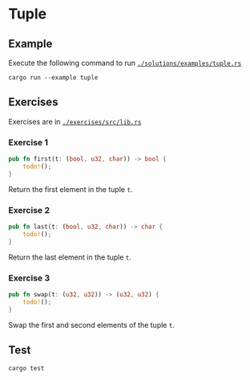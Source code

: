 # Tuple

## Example

Execute the following command to run [`./solutions/examples/tuple.rs`](./solutions/examples/tuple.rs)

```shell
cargo run --example tuple
```

## Exercises

Exercises are in [`./exercises/src/lib.rs`](./exercises/src/lib.rs)

### Exercise 1

```rust
pub fn first(t: (bool, u32, char)) -> bool {
    todo!();
}
```

Return the first element in the tuple `t`.

### Exercise 2

```rust
pub fn last(t: (bool, u32, char)) -> char {
    todo!();
}
```

Return the last element in the tuple `t`.

### Exercise 3

```rust
pub fn swap(t: (u32, u32)) -> (u32, u32) {
    todo!();
}
```

Swap the first and second elements of the tuple `t`.

## Test

```shell
cargo test
```
